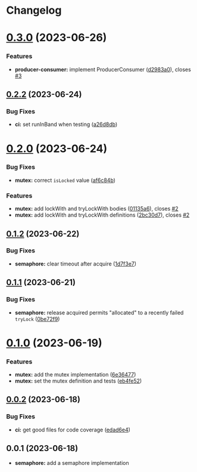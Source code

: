 # Changelog

# [0.3.0](https://github.com/heap-code/concurrency-synchronization/compare/v0.2.2...v0.3.0) (2023-06-26)


### Features

* **producer-consumer:** implement ProducerConsumer ([d2983a0](https://github.com/heap-code/concurrency-synchronization/commit/d2983a0a4f8fd58f3685c79ced1198bdd6f10a42)), closes [#3](https://github.com/heap-code/concurrency-synchronization/issues/3)

## [0.2.2](https://github.com/heap-code/concurrency-synchronization/compare/v0.2.0...v0.2.2) (2023-06-24)


### Bug Fixes

* **ci:** set runInBand when testing ([a26d8db](https://github.com/heap-code/concurrency-synchronization/commit/a26d8db8800fa12c2b616392d88a33fb8e87d677))

# [0.2.0](https://github.com/heap-code/concurrency-synchronization/compare/v0.1.2...v0.2.0) (2023-06-24)


### Bug Fixes

* **mutex:** correct `isLocked` value ([af6c84b](https://github.com/heap-code/concurrency-synchronization/commit/af6c84b10f01daa25395c75dbd4a26040fb30487))


### Features

* **mutex:** add lockWith and tryLockWith bodies ([01135a6](https://github.com/heap-code/concurrency-synchronization/commit/01135a65779eb3eb2b0dfa96706d368a65ebd8f5)), closes [#2](https://github.com/heap-code/concurrency-synchronization/issues/2)
* **mutex:** add lockWith and tryLockWith definitions ([2bc30d7](https://github.com/heap-code/concurrency-synchronization/commit/2bc30d7d7bc64f62ad68e95f81f2fc77c894e98e)), closes [#2](https://github.com/heap-code/concurrency-synchronization/issues/2)

## [0.1.2](https://github.com/heap-code/concurrency-synchronization/compare/v0.1.1...v0.1.2) (2023-06-22)


### Bug Fixes

* **semaphore:** clear timeout after acquire ([1d7f3e7](https://github.com/heap-code/concurrency-synchronization/commit/1d7f3e7e47421fc36b3e1dd4cf7206112404ab44))

## [0.1.1](https://github.com/heap-code/concurrency-synchronization/compare/v0.1.0...v0.1.1) (2023-06-21)


### Bug Fixes

* **semaphore:** release acquired permits "allocated" to a recently failed `tryLock` ([0be72f9](https://github.com/heap-code/concurrency-synchronization/commit/0be72f9651e9130c728a8763c9f3954069da924b))

# [0.1.0](https://github.com/heap-code/concurrency-synchronization/compare/v0.0.2...v0.1.0) (2023-06-19)


### Features

* **mutex:** add the mutex implementation ([6e36477](https://github.com/heap-code/concurrency-synchronization/commit/6e36477cc75ec6f8eb8bd35bb407f4107483cd8f))
* **mutex:** set the mutex definition and tests ([eb4fe52](https://github.com/heap-code/concurrency-synchronization/commit/eb4fe52efc73ec85e7eab887b5a32684444e1327))

## [0.0.2](https://github.com/heap-code/concurrency-synchronization/compare/v0.0.1...v0.0.2) (2023-06-18)


### Bug Fixes

* **ci:** get good files for code coverage ([edad6e4](https://github.com/heap-code/concurrency-synchronization/commit/edad6e4eae7b2610dcd82ba1a2c39a998fdc0938))

## 0.0.1 (2023-06-18)

* **semaphore:** add a semaphore implementation